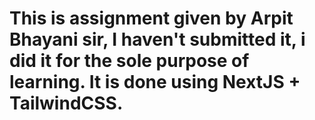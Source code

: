 # This is assignment given by Arpit Bhayani sir, I haven't submitted it, i did it for the sole purpose of learning. It is done using NextJS + TailwindCSS.
